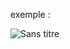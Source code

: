 exemple :

![Sans titre](https://github.com/fk-crafter/html-css-js-other/assets/127132293/7d5002aa-03bc-407f-9521-b73f0e27bbb2)

